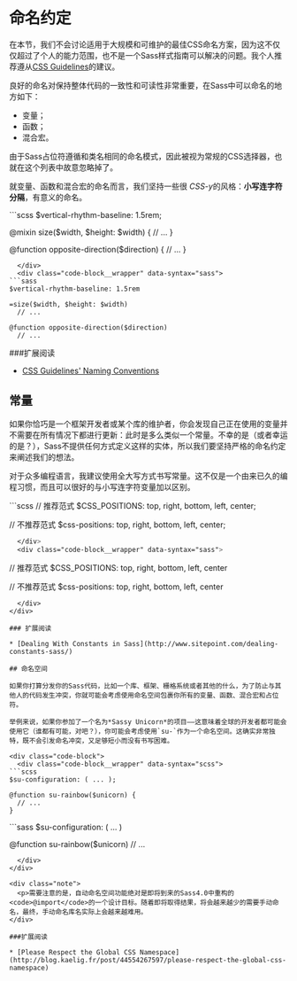 # 命名约定

在本节，我们不会讨论适用于大规模和可维护的最佳CSS命名方案，因为这不仅仅超过了个人的能力范围，也不是一个Sass样式指南可以解决的问题。我个人推荐遵从[CSS Guidelines](http://cssguidelin.es/#naming-conventions)的建议。

良好的命名对保持整体代码的一致性和可读性非常重要，在Sass中可以命名的地方如下：

* 变量；
* 函数；
* 混合宏。

由于Sass占位符遵循和类名相同的命名模式，因此被视为常规的CSS选择器，也就在这个列表中故意忽略掉了。

就变量、函数和混合宏的命名而言，我们坚持一些很 *CSS-y*的风格：**小写连字符分隔**，有意义的命名。

<div class="code-block">
  <div class="code-block__wrapper" data-syntax="scss">
```scss
$vertical-rhythm-baseline: 1.5rem;

@mixin size($width, $height: $width) {
  // ...
}

@function opposite-direction($direction) {
  // ...
}
```
  </div>
  <div class="code-block__wrapper" data-syntax="sass">
```sass
$vertical-rhythm-baseline: 1.5rem

=size($width, $height: $width)
  // ...

@function opposite-direction($direction)
  // ...
```
  </div>
</div>

###扩展阅读

* [CSS Guidelines' Naming Conventions](http://cssguidelin.es/#naming-conventions)

## 常量

如果你恰巧是一个框架开发者或某个库的维护者，你会发现自己正在使用的变量并不需要在所有情况下都进行更新：此时是多么类似一个常量。不幸的是（或者幸运的是？），Sass不提供任何方式定义这样的实体，所以我们要坚持严格的命名约定来阐述我们的想法。

对于众多编程语言，我建议使用全大写方式书写常量。这不仅是一个由来已久的编程习惯，而且可以很好的与小写连字符变量加以区别。

<div class="code-block">
  <div class="code-block__wrapper" data-syntax="scss">
```scss
// 推荐范式
$CSS_POSITIONS: top, right, bottom, left, center;

// 不推荐范式
$css-positions: top, right, bottom, left, center;
```sass
  </div>
  <div class="code-block__wrapper" data-syntax="sass">
```
// 推荐范式
$CSS_POSITIONS: top, right, bottom, left, center

// 不推荐范式
$css-positions: top, right, bottom, left, center
```
  </div>
</div>

### 扩展阅读

* [Dealing With Constants in Sass](http://www.sitepoint.com/dealing-constants-sass/)

## 命名空间

如果你打算分发你的Sass代码，比如一个库、框架、栅格系统或者其他的什么，为了防止与其他人的代码发生冲突，你就可能会考虑使用命名空间包裹你所有的变量、函数、混合宏和占位符。

举例来说，如果你参加了一个名为*Sassy Unicorn*的项目——这意味着全球的开发者都可能会使用它（谁都有可能，对吧？），你可能会考虑使用`su-`作为一个命名空间。这确实非常独特，既不会引发命名冲突，又足够短小而没有书写困难。

<div class="code-block">
  <div class="code-block__wrapper" data-syntax="scss">
```scss
$su-configuration: ( ... );

@function su-rainbow($unicorn) {
  // ...
}
```
  </div>
  <div class="code-block__wrapper" data-syntax="sass">
```sass
$su-configuration: ( ... )

@function su-rainbow($unicorn)
  // ...
```
  </div>
</div>

<div class="note">
  <p>需要注意的是，自动命名空间功能绝对是即将到来的Sass4.0中重构的<code>@import</code>的一个设计目标。随着即将取得结果，将会越来越少的需要手动命名，最终，手动命名库名实际上会越来越难用。
</div>

###扩展阅读

* [Please Respect the Global CSS Namespace](http://blog.kaelig.fr/post/44554267597/please-respect-the-global-css-namespace)